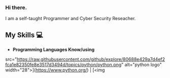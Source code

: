 ### Hi there.
 I am a self-taught Programmer and Cyber Security Reseacher. 

## My Skills :computer:

- **Programming Languages Know/using**

src="https://raw.githubusercontent.com/github/explore/80688e429a7d4ef2fca1e82350fe8e3517d3494d/topics/python/python.png" alt="python logo" width="28">](https://www.python.org/) | [<img 
